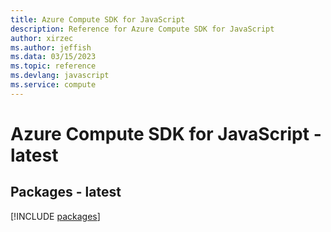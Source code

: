```yaml
---
title: Azure Compute SDK for JavaScript
description: Reference for Azure Compute SDK for JavaScript
author: xirzec
ms.author: jeffish
ms.data: 03/15/2023
ms.topic: reference
ms.devlang: javascript
ms.service: compute
---
```

# Azure Compute SDK for JavaScript - latest
## Packages - latest
[!INCLUDE [packages](compute-index.md)]